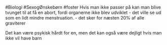 #Biologi #SexogØnskebørn #foster
Hvis man ikke passer på kan man blive tvunget til at få en abort, fordi organerne ikke blev udviklet - det ville se ud som en lidt mindre menstruation. -  det sker for næsten 20% af alle graviterer 

Det kan være psykisk hårdt for en, men det kan også være dejligt hvis man ikke vil have barn